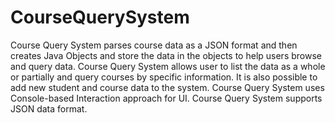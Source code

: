 # CourseQuerySystem
Course Query System parses course data as a JSON format and then creates Java Objects and store
the data in the objects to help users browse and query data. 
Course Query System allows user to list the data as a whole or partially and query courses by specific information.
It is also possible to add new student and course data to the system. 
Course Query System uses Console-based Interaction approach for UI.
Course Query System supports JSON data format.
